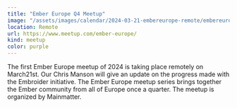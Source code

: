 ```yaml
---
title: "Ember Europe Q4 Meetup"
image: "/assets/images/calendar/2024-03-21-embereurope-remote/embereurope.jpg"
location: Remote
url: https://www.meetup.com/ember-europe/
kind: meetup
color: purple
---
```


The first Ember Europe meetup of 2024 is taking place remotely on March21st. Our
Chris Manson will give an update on the progress made with the Embroider
initiative. The Ember Europe meetup series brings together the Ember community
from all of Europe once a quarter. The meetup is organized by Mainmatter.
